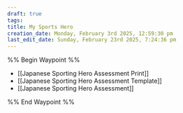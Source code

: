 ```yaml
---
draft: true
tags: 
title: My Sports Hero
creation_date: Monday, February 3rd 2025, 12:59:30 pm
last_edit_date: Sunday, February 23rd 2025, 7:24:36 pm
---
```


%% Begin Waypoint %%

- [[Japanese Sporting Hero Assessment  Print]]
- [[Japanese Sporting Hero Assessment Template]]
- [[Japanese Sporting Hero Assessment]]

%% End Waypoint %%
